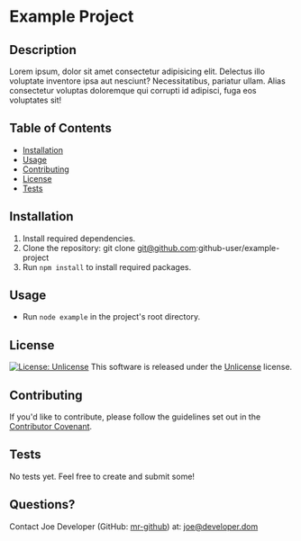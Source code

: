 # Example Project

## Description 

Lorem ipsum, dolor sit amet consectetur adipisicing elit. Delectus illo voluptate inventore ipsa aut nesciunt? Necessitatibus, pariatur ullam. Alias consectetur voluptas doloremque qui corrupti id adipisci, fuga eos voluptates sit!

## Table of Contents
* [Installation](#installation)
* [Usage](#usage)
* [Contributing](#contributing)
* [License](#license)
* [Tests](#tests)

## Installation

1. Install required dependencies.
2. Clone the repository: git clone git@github.com:github-user/example-project
3. Run `npm install` to install required packages.


## Usage

* Run `node example` in the project's root directory.


## License

[![License: Unlicense](https://img.shields.io/badge/license-Unlicense-blue.svg)](http://unlicense.org/) This software is released under the [Unlicense](http://unlicense.org/) license.


## Contributing

If you'd like to contribute, please follow the guidelines set out in the [Contributor Covenant](https://www.contributor-covenant.org/).


## Tests

No tests yet.  Feel free to create and submit some!


## Questions?

Contact Joe Developer (GitHub: [mr-github](https://github.com/mr-github)) at: [joe@developer.dom](mailto://joe@developer.dom)
